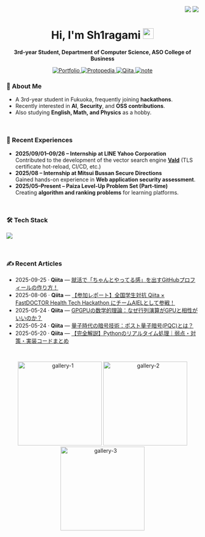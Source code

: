 <p align="right">
  <a href="./README.jp.md"><img src="https://img.shields.io/badge/%F0%9F%87%AF%F0%9F%87%B5-Japanese-1a73e8"></a>
  <a href="./README.md"><img src="https://img.shields.io/badge/%F0%9F%87%BA%F0%9F%87%B8-English-6c63ff"></a>
</p>

<h1 align="center">Hi, I'm Sh1ragami <img src="https://media.giphy.com/media/hvRJCLFzcasrR4ia7z/giphy.gif" width="28"></h1>

<p align="center">
  <b>3rd-year Student, Department of Computer Science, ASO College of Business</b><br/>
</p>

<p align="center">
  <a href="https://sh1ragami-portfolio.netlify.app">
    <img alt="Portfolio" src="https://img.shields.io/badge/Portfolio-1AA7ED?logo=netlify&logoColor=white">
  </a>
  <a href="https://protopedia.net/prototyper/sh1ragami">
    <img alt="Protopedia" src="https://img.shields.io/badge/Protopedia-02adbc?logo=google&logoColor=white">
  </a>
  <a href="https://qiita.com/Sh1ragami">
    <img alt="Qiita" src="https://img.shields.io/badge/Qiita-00CA00?logo=qiita&logoColor=white">
  </a>
  <a href="https://note.com/sh1ragami">
    <img alt="note" src="https://img.shields.io/badge/note-FFFFFF?logo=note&logoColor=black">
  </a>
</p>


### 🌱 About Me
- A 3rd-year student in Fukuoka, frequently joining **hackathons**.  
- Recently interested in **AI**, **Security**, and **OSS contributions**.  
- Also studying **English, Math, and Physics** as a hobby.

<br>

### 🏃 Recent Experiences
- **2025/09/01–09/26 – Internship at LINE Yahoo Corporation**  
  Contributed to the development of the vector search engine **[Vald](https://github.com/vdaas/vald)** (TLS certificate hot-reload, CI/CD, etc.)
- **2025/08 – Internship at Mitsui Bussan Secure Directions**  
  Gained hands-on experience in **Web application security assessment**.
- **2025/05–Present – Paiza Level-Up Problem Set (Part-time)**  
  Creating **algorithm and ranking problems** for learning platforms.

<br>

### 🛠 Tech Stack
<p>
  <a href="https://skillicons.dev">
    <img src="https://skillicons.dev/icons?i=go,python,ts,js,cpp,java,rust,dart,flutter,react,flask,docker,kubernetes,linux" />
  </a>
</p>

<br>

### ✍️ Recent Articles
<!--START:WRITING-->
- 2025-09-25 · **Qiita** — [就活で「ちゃんとやってる感」を出すGitHubプロフィールの作り方！](https://qiita.com/Sh1ragami/items/be64140a1f08ba1fb399)
- 2025-08-06 · **Qiita** — [【参加レポート】全国学生対抗 Qiita × FastDOCTOR Health Tech Hackathon にチームAIELとして参戦！](https://qiita.com/Sh1ragami/items/7131c8a2a036d594b44d)
- 2025-05-24 · **Qiita** — [GPGPUの数学的理論：なぜ行列演算がGPUと相性がいいのか？](https://qiita.com/Sh1ragami/items/08a8e36c9fc26695d6d6)
- 2025-05-24 · **Qiita** — [量子時代の暗号技術：ポスト量子暗号\(PQC\)とは？](https://qiita.com/Sh1ragami/items/8e48a7aa44d840284f3e)
- 2025-05-20 · **Qiita** — [【完全解説】Pythonのリアルタイム処理｜弱点・対策・実装コードまとめ](https://qiita.com/Sh1ragami/items/c390d2bf4608274a4a19)
<!--END:WRITING-->

<br>

<p align="center">
  <img src="https://github.com/user-attachments/assets/90cddc76-2f98-413f-94e5-1eb399d63719" alt="gallery-1" width="220"/>
  <img src="https://github.com/user-attachments/assets/90cddc76-2f98-413f-94e5-1eb399d63719" alt="gallery-2" width="220"/>
  <img src="https://github.com/user-attachments/assets/90cddc76-2f98-413f-94e5-1eb399d63719" alt="gallery-3" width="220"/>
</p>

